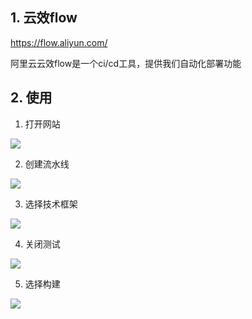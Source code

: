 ## 1. 云效flow

https://flow.aliyun.com/

阿里云云效flow是一个ci/cd工具，提供我们自动化部署功能

## 2. 使用

1. 打开网站

![](https://picgo-img-repo.oss-cn-beijing.aliyuncs.com/img/886ecfeab37a40b4279c0cbc0897dda3.png)

2. 创建流水线

![](https://picgo-img-repo.oss-cn-beijing.aliyuncs.com/img/7ddc20c9443d95a0b0932f623050b85d.png)

3. 选择技术框架

![](https://picgo-img-repo.oss-cn-beijing.aliyuncs.com/img/f6f186e44c3e660dbcb334eb37fcdc6d.png)

4. 关闭测试

![](https://picgo-img-repo.oss-cn-beijing.aliyuncs.com/img/c25aa8d6f971930a2f4ceebdf4fe2e8a.png)

5. 选择构建

![](https://picgo-img-repo.oss-cn-beijing.aliyuncs.com/img/f8e463f8beea9d4f6a44607d744be4c3.png)